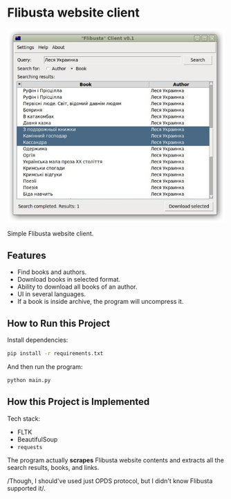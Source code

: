 # Flibusta website client

![Screenshot](screenshot.jpg)

Simple Flibusta website client.

## Features
- Find books and authors.
- Download books in selected format.
- Ability to download all books of an author.
- UI in several languages.
- If a book is inside archive, the program will uncompress it.

## How to Run this Project

Install dependencies:

```sh
pip install -r requirements.txt
```

And then run the program:

```sh
python main.py
```

## How this Project is Implemented

Tech stack:

- FLTK
- BeautifulSoup
- `requests`

The program actually **scrapes** Flibusta website contents and extracts all the search results, books, and links.

/Though, I should've used just OPDS protocol, but I didn't know Flibusta supported it/.
